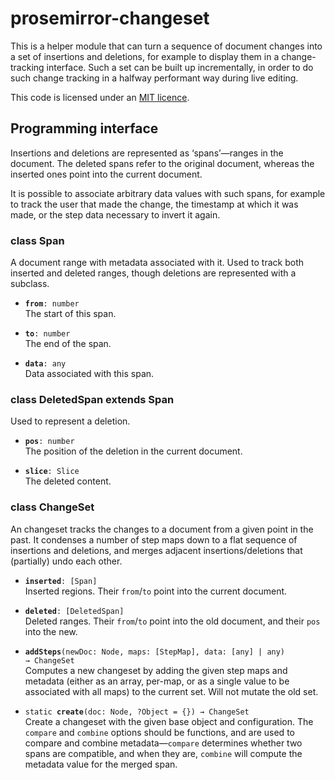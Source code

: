 # prosemirror-changeset

This is a helper module that can turn a sequence of document changes
into a set of insertions and deletions, for example to display them in
a change-tracking interface. Such a set can be built up incrementally,
in order to do such change tracking in a halfway performant way during
live editing.

This code is licensed under an [MIT
licence](https://github.com/ProseMirror/prosemirror-changeset/blob/master/LICENSE).

## Programming interface

Insertions and deletions are represented as ‘spans’—ranges in the
document. The deleted spans refer to the original document, whereas
the inserted ones point into the current document.

It is possible to associate arbitrary data values with such spans, for
example to track the user that made the change, the timestamp at which
it was made, or the step data necessary to invert it again.

### class Span

A document range with metadata associated with it. Used to
track both inserted and deleted ranges, though deletions are
represented with a subclass.

 * **`from`**`: number`\
   The start of this span.

 * **`to`**`: number`\
   The end of the span.

 * **`data`**`: any`\
   Data associated with this span.


### class DeletedSpan extends Span

Used to represent a deletion.

 * **`pos`**`: number`\
   The position of the deletion in the current document.

 * **`slice`**`: Slice`\
   The deleted content.


### class ChangeSet

An changeset tracks the changes to a document from a given
point in the past. It condenses a number of step maps down to a
flat sequence of insertions and deletions, and merges adjacent
insertions/deletions that (partially) undo each other.

 * **`inserted`**`: [Span]`\
   Inserted regions. Their `from`/`to` point into the current
   document.

 * **`deleted`**`: [DeletedSpan]`\
   Deleted ranges. Their `from`/`to` point into the old document,
   and their `pos` into the new.

 * **`addSteps`**`(newDoc: Node, maps: [StepMap], data: [any] | any) → ChangeSet`\
   Computes a new changeset by adding the given step maps and
   metadata (either as an array, per-map, or as a single value to be
   associated with all maps) to the current set. Will not mutate the
   old set.

 * `static `**`create`**`(doc: Node, ?Object = {}) → ChangeSet`\
   Create a changeset with the given base object and
   configuration. The `compare` and `combine` options should be
   functions, and are used to compare and combine metadata—`compare`
   determines whether two spans are compatible, and when they are,
   `combine` will compute the metadata value for the merged span.


